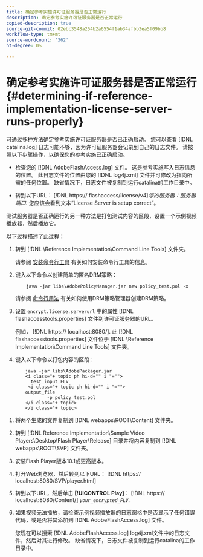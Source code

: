 ```yaml
---
title: 确定参考实施许可证服务器是否正常运行
description: 确定参考实施许可证服务器是否正常运行
copied-description: true
source-git-commit: 02ebc3548a254b2a6554f1ab34afbb3ea5f09bb8
workflow-type: tm+mt
source-wordcount: '362'
ht-degree: 0%

---
```


# 确定参考实施许可证服务器是否正常运行 {#determining-if-reference-implementation-license-server-runs-properly}

可通过多种方法确定参考实施许可证服务器是否已正确启动。 您可以查看 [!DNL catalina.log] 日志可能不够，因为许可证服务器会记录到自己的日志文件。 请按照以下步骤操作，以确保您的参考实施已正确启动。

* 检查您的 [!DNL AdobeFlashAccess.log] 文件。 这是参考实施写入日志信息的位置。 此日志文件的位置由您的 [!DNL log4j.xml] 文件并可修改为指向所需的任何位置。 缺省情况下，日志文件被复制到运行catalina的工作目录中。

* 转到以下URL： [!DNL https:// flashaccess/license/v4]*您的服务器：服务器端口*. 您应该会看到文本“License Server is setup correct”。

测试服务器是否正确运行的另一种方法是打包测试内容的区段，设置一个示例视频播放器，然后播放它。

以下过程描述了此过程：

1. 转到 [!DNL \Reference Implementation\Command Line Tools] 文件夹。

   请参阅 [安装命令行工具](../drm-reference-implementations/command-line-tools/install-command-line-tools.md) 有关如何安装命令行工具的信息。

1. 键入以下命令以创建简单的匿名DRM策略：

   ```
       java -jar libs\AdobePolicyManager.jar new policy_test.pol -x
   ```

   请参阅 [命令行用法](../drm-reference-implementations/command-line-tools/configure-command-line-tools/policy-manager/policy-manager-command-line-usage.md) 有关如何使用DRM策略管理器创建DRM策略。

1. 设置 `encrypt.license.serverurl` 中的属性 [!DNL flashaccesstools.properties] 文件到许可证服务器的URL。

   例如， [!DNL https:// localhost:8080/]. 此 [!DNL flashaccesstools.properties] 文件位于 [!DNL \Reference Implementation\Command Line Tools] 文件夹。

1. 键入以下命令以打包内容的区段：

```
       java -jar libs\AdobePackager.jar  
       <i class="+ topic ph hi-d="" i "="">
         test_input_FLV  
        <i class="+ topic ph hi-d="" i "="">
       output_file  
               -p policy_test.pol 
       </i class="+ topic> 
       </i class="+ topic>
```

1. 将两个生成的文件复制到 [!DNL webapps\ROOT\Content] 文件夹。
1. 转到 [!DNL Reference Implementation\Sample Video Players\Desktop\Flash Player\Release] 目录并将内容复制到 [!DNL webapps\ROOT\SVP\] 文件夹。

1. 安装Flash Player版本10.1或更高版本。
1. 打开Web浏览器，然后转到以下URL： [!DNL        https:// localhost:8080/SVP/player.html]

1. 转到以下URL，然后单击 **[!UICONTROL Play]**： [!DNL https:// localhost:8080/Content/] *`your_encrypted_FLV`*.

1. 如果视频无法播放，请检查示例视频播放器的日志窗格中是否显示了任何错误代码，或是否将其添加到 [!DNL AdobeFlashAccess.log] 文件。

   您现在可以搜索 [!DNL AdobeFlashAccess.log] log4j.xml文件中的日志文件，然后对其进行修改。 缺省情况下，日志文件被复制到运行catalina的工作目录中。
